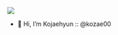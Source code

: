 <a href="버튼을 눌렀을 때 이동할 링크" target="_blank"><img src="https://img.shields.io/badge/instargram-E4405F?style=flat-square&logo=instagram&logoColor=white"/></a>
- 👋 Hi, I’m Kojaehyun :: @kozae00
